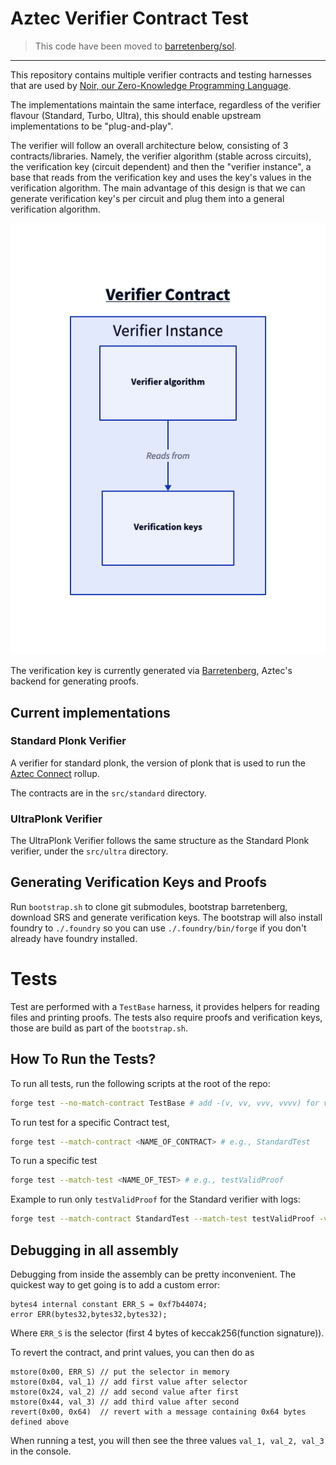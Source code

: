 # Aztec Verifier Contract Test

> This code have been moved to [barretenberg/sol](https://github.com/AztecProtocol/barretenberg/tree/master/sol).

---

This repository contains multiple verifier contracts and testing harnesses that are used by [Noir, our Zero-Knowledge Programming Language](https://github.com/noir-lang/noir).

The implementations maintain the same interface, regardless of the verifier flavour (Standard, Turbo, Ultra), this should enable upstream implementations to be "plug-and-play".

The verifier will follow an overall architecture below, consisting of 3 contracts/libraries. Namely, the verifier algorithm (stable across circuits), the verification key (circuit dependent) and then the "verifier instance", a base that reads from the verification key and uses the key's values in the verification algorithm. The main advantage of this design is that we can generate verification key's per circuit and plug them into a general verification algorithm.

![Verifier architecture](./figures/verifier.png)

The verification key is currently generated via [Barretenberg](https://github.com/AztecProtocol/barretenberg/blob/master/cpp/src/aztec/proof_system/verification_key/sol_gen.hpp), Aztec's backend for generating proofs.

## Current implementations

### Standard Plonk Verifier

A verifier for standard plonk, the version of plonk that is used to run the [Aztec Connect](https://aztec.network/connect/) rollup.

The contracts are in the `src/standard` directory.

### UltraPlonk Verifier

The UltraPlonk Verifier follows the same structure as the Standard Plonk verifier, under the `src/ultra` directory.

## Generating Verification Keys and Proofs

Run `bootstrap.sh` to clone git submodules, bootstrap barretenberg, download SRS and generate verification keys. The bootstrap will also install foundry to `./.foundry` so you can use `./.foundry/bin/forge` if you don't already have foundry installed.

# Tests

Test are performed with a `TestBase` harness, it provides helpers for reading files and printing proofs. The tests also require proofs and verification keys, those are build as part of the `bootstrap.sh`.

## How To Run the Tests?

To run all tests, run the following scripts at the root of the repo:

```bash
forge test --no-match-contract TestBase # add -(v, vv, vvv, vvvv) for verbosity of logs, no logs emitted as default
```

To run test for a specific Contract test,

```bash
forge test --match-contract <NAME_OF_CONTRACT> # e.g., StandardTest
```

To run a specific test

```bash
forge test --match-test <NAME_OF_TEST> # e.g., testValidProof
```

Example to run only `testValidProof` for the Standard verifier with logs:

```bash
forge test --match-contract StandardTest --match-test testValidProof -vvvv
```

## Debugging in all assembly

Debugging from inside the assembly can be pretty inconvenient. The quickest way to get going is to add a custom error:
```solidity
bytes4 internal constant ERR_S = 0xf7b44074;
error ERR(bytes32,bytes32,bytes32);
```
Where `ERR_S` is the selector (first 4 bytes of keccak256(function signature)).

To revert the contract, and print values, you can then do as
```solidity
mstore(0x00, ERR_S) // put the selector in memory
mstore(0x04, val_1) // add first value after selector
mstore(0x24, val_2) // add second value after first
mstore(0x44, val_3) // add third value after second
revert(0x00, 0x64)  // revert with a message containing 0x64 bytes defined above
```
When running a test, you will then see the three values `val_1, val_2, val_3` in the console.
